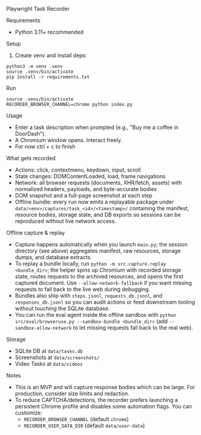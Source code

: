 Playwright Task Recorder

Requirements
- Python 3.11+ recommended

Setup
1) Create venv and install deps:
```
python3 -m venv .venv
source .venv/bin/activate
pip install -r requirements.txt
```

Run
```
source .venv/bin/activate
RECORDER_BROWSER_CHANNEL=chrome python index.py
```

Usage
- Enter a task description when prompted (e.g., "Buy me a coffee in DoorDash").
- A Chromium window opens. Interact freely.
- For now ctrl + c to finish

What gets recorded
- Actions: click, contextmenu, keydown, input, scroll
- State changes: DOMContentLoaded, load, frame navigations
- Network: all browser requests (documents, XHR/fetch, assets) with normalized headers, payloads, and byte-accurate bodies
- DOM snapshot and a full-page screenshot at each step
- Offline bundle: every run now emits a replayable package under `data/<env>/captures/task_<id>/<timestamp>/` containing the manifest, resource bodies, storage state, and DB exports so sessions can be reproduced without live network access.

Offline capture & replay
- Capture happens automatically when you launch `main.py`; the session directory (see above) aggregates manifest, raw resources, storage dumps, and database extracts.
- To replay a bundle locally, run `python -m src.capture.replay <bundle_dir>`; the helper spins up Chromium with recorded storage state, routes requests to the archived resources, and opens the first captured document. Use `--allow-network-fallback` if you want missing requests to fall back to the live web during debugging.
- Bundles also ship with `steps.jsonl`, `requests_db.jsonl`, and `responses_db.jsonl` so you can audit actions or feed downstream tooling without touching the SQLite database.
- You can run the eval agent inside the offline sandbox with `python src/eval/browseruse.py --sandbox-bundle <bundle_dir>` (add `--sandbox-allow-network` to let missing requests fall back to the real web).

Storage
- SQLite DB at `data/tasks.db`
- Screenshots at `data/screenshots/`
- Video Tasks at `data/videos`

Notes
- This is an MVP and will capture response bodies which can be large. For production, consider size limits and redaction.
- To reduce CAPTCHA/detections, the recorder prefers launching a persistent Chrome profile and disables some automation flags. You can customize:
  - `RECORDER_BROWSER_CHANNEL` (default `chrome`)
  - `RECORDER_USER_DATA_DIR` (default `data/user-data`)
